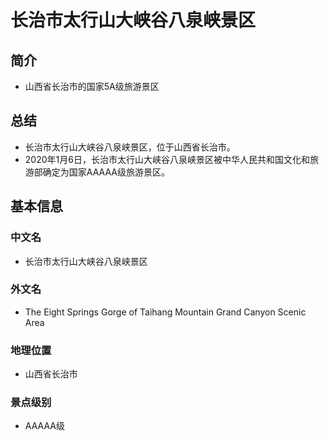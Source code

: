 # 长治市太行山大峡谷八泉峡景区
## 简介
- 山西省长治市的国家5A级旅游景区
## 总结
- 长治市太行山大峡谷八泉峡景区，位于山西省长治市。
- 2020年1月6日，长治市太行山大峡谷八泉峡景区被中华人民共和国文化和旅游部确定为国家AAAAA级旅游景区。
## 基本信息
### 中文名
- 长治市太行山大峡谷八泉峡景区
### 外文名
- The Eight Springs Gorge of Taihang Mountain Grand Canyon Scenic Area
### 地理位置
- 山西省长治市
### 景点级别
- AAAAA级
